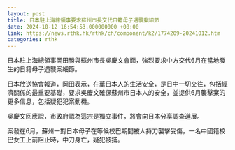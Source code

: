 ```yaml
---
layout: post
title: 日本駐上海總領事要求蘇州市長交代日籍母子遇襲案細節
date: 2024-10-12 16:54:53.000000000 +08:00
link: https://news.rthk.hk/rthk/ch/component/k2/1774209-20241012.htm
categories: rthk
---
```


日本駐上海總領事岡田勝與蘇州市長吳慶文會面，強烈要求中方交代6月在當地發生的日籍母子遇襲案細節。

日本放送協會報道，岡田表示，在華日本人的生活安全，是日中一切交往，包括經濟關係的最重要基礎，要求吳慶文確保蘇州市日本人的安全，並提供6月襲擊案的更多信息，包括疑犯犯案動機。

吳慶文回應說，市政府認為這宗是獨立事件，將會向日本分享調查進展。

案發在6月，蘇州一對日本母子在等候校巴期間被人持刀襲擊受傷，一名中國籍校巴女工上前阻止時，中刀身亡，疑犯被捕。
